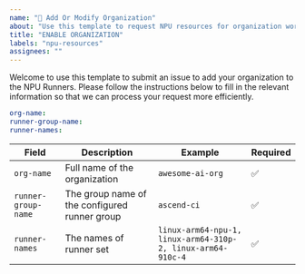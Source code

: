 ```yaml
---
name: "🚀 Add Or Modify Organization"
about: "Use this template to request NPU resources for organization workflows"
title: "ENABLE ORGANIZATION"
labels: "npu-resources"
assignees: ""
---
```


Welcome to use this template to submit an issue to add your organization to the NPU Runners. Please follow the instructions below to fill in the relevant information so that we can process your request more efficiently.

```yaml
org-name: 
runner-group-name: 
runner-names: 
```

| Field | Description | Example | Required |
|------|------|------|-----|
| `org-name` | Full name of the organization | `awesome-ai-org` | ✅ |
| `runner-group-name` | The group name of the configured runner group | `ascend-ci` | ✅ |
| `runner-names` | The names of runner set | `linux-arm64-npu-1, linux-arm64-310p-2, linux-arm64-910c-4` | ✅ |

